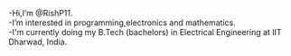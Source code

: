 -Hi,I’m @RishP11.<br>
-I’m interested in programming,electronics and mathematics.<br>
-I'm currently doing my B.Tech (bachelors) in Electrical Engineering at IIT Dharwad, India.

